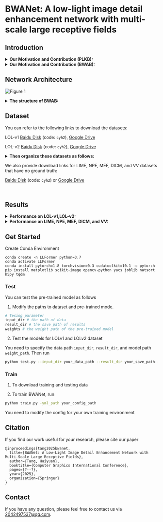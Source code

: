 # BWANet: A low-light image detail enhancement network with multi-scale large receptive fields


## Introduction
<details close>
<summary><b>Our Motivation and Contribution (PLKB):</b></summary>
    
![CGI2025_1](https://github.com/user-attachments/assets/ce4e2bbc-5649-4fcf-b84a-6ee90f5409d0)

![CGI2025_4](https://github.com/user-attachments/assets/bdf4916f-35d5-474e-859c-72933802cba0)

![CGI2025_5](https://github.com/user-attachments/assets/d0b1e0d1-52c7-432c-9bd3-fbcf7b51a965)

![CGI2025_2](https://github.com/user-attachments/assets/1b232229-290b-4d04-8f84-f4cc937c2eff)
</details>

<details close>
<summary><b>Our Motivation and Contribution (BWAB):</b></summary>
    Most existing methods fail to dynamically adapt to frequency-specific information, limiting their ability to reconstruct fine texture details. So we use bidirectional wavelet transform to decompose image features into 8 complementary frequencies (1 low-frequency information + 7 high-frequency information) and adaptively enhance them separately through attention mechanism, in order to restore the fine details and texture of the image.
    
![CGI2025_3](https://github.com/user-attachments/assets/8325dee5-60c0-4f38-a685-ac85ee7d0d8e)
</details>

## Network Architecture

![Figure 1](https://github.com/user-attachments/assets/6f8e6a89-3088-41ba-9236-d6eca9e3b891)

<details close>
<summary><b>The structure of BWAB:</b></summary>

![Figure_2](https://github.com/user-attachments/assets/d4ea8e02-1351-472c-9056-c5cab11f4488)
</details>

## Dataset

You can refer to the following links to download the datasets:

LOL-v1 [Baidu Disk](https://pan.baidu.com/s/1ZAC9TWR-YeuLIkWs3L7z4g?pwd=cyh2) (code: `cyh2`), [Google Drive](https://drive.google.com/file/d/1L-kqSQyrmMueBh_ziWoPFhfsAh50h20H/view?usp=sharing)

LOL-v2 [Baidu Disk](https://pan.baidu.com/s/1X4HykuVL_1WyB3LWJJhBQg?pwd=cyh2) (code: `cyh2`), [Google Drive](https://drive.google.com/file/d/1Ou9EljYZW8o5dbDCf9R34FS8Pd8kEp2U/view?usp=sharing)

<details close>
<summary><b> Then organize these datasets as follows: </b></summary>

```
    |--data   
    |    |--LOLv1
    |    |    |--Train
    |    |    |    |--input
    |    |    |    |    |--100.png
    |    |    |    |    |--101.png
    |    |    |    |     ...
    |    |    |    |--target
    |    |    |    |    |--100.png
    |    |    |    |    |--101.png
    |    |    |    |     ...
    |    |    |--Test
    |    |    |    |--input
    |    |    |    |    |--111.png
    |    |    |    |    |--146.png
    |    |    |    |     ...
    |    |    |    |--target
    |    |    |    |    |--111.png
    |    |    |    |    |--146.png
    |    |    |    |     ...
    |    |--LOLv2
    |    |    |--Real_captured
    |    |    |    |--Train
    |    |    |    |    |--Low
    |    |    |    |    |    |--00001.png
    |    |    |    |    |    |--00002.png
    |    |    |    |    |     ...
    |    |    |    |    |--Normal
    |    |    |    |    |    |--00001.png
    |    |    |    |    |    |--00002.png
    |    |    |    |    |     ...
    |    |    |    |--Test
    |    |    |    |    |--Low
    |    |    |    |    |    |--00690.png
    |    |    |    |    |    |--00691.png
    |    |    |    |    |     ...
    |    |    |    |    |--Normal
    |    |    |    |    |    |--00690.png
    |    |    |    |    |    |--00691.png
    |    |    |    |    |     ...
    |    |    |--Synthetic
    |    |    |    |--Train
    |    |    |    |    |--Low
    |    |    |    |    |   |--r000da54ft.png
    |    |    |    |    |   |--r02e1abe2t.png
    |    |    |    |    |    ...
    |    |    |    |    |--Normal
    |    |    |    |    |   |--r000da54ft.png
    |    |    |    |    |   |--r02e1abe2t.png
    |    |    |    |    |    ...
    |    |    |    |--Test
    |    |    |    |    |--Low
    |    |    |    |    |   |--r00816405t.png
    |    |    |    |    |   |--r02189767t.png
    |    |    |    |    |    ...
    |    |    |    |    |--Normal
    |    |    |    |    |   |--r00816405t.png
    |    |    |    |    |   |--r02189767t.png
    |    |    |    |    |    ...

```

</details>


We also provide download links for LIME, NPE, MEF, DICM, and VV datasets that have no ground truth:

[Baidu Disk](https://pan.baidu.com/s/1oHg03tOfWWLp4q1R6rlzww?pwd=cyh2) (code: `cyh2`)
 or [Google Drive](https://drive.google.com/drive/folders/1RR50EJYGIHaUYwq4NtK7dx8faMSvX8Xp?usp=drive_link)

 <br>

## Results

<details close>
<summary><b>Performance on LOL-v1,LOL-v2:</b></summary>
<img width="889" height="705" alt="image" src="https://github.com/user-attachments/assets/2a63fe17-3cbb-4833-86f9-7c914d1fc0c9" />

![Figure_3](https://github.com/user-attachments/assets/a4eeca83-c294-41b6-b559-4b0c1378d2e0)


</details>

<details close>
<summary><b>Performance on LIME, NPE, MEF, DICM, and VV:</b></summary>
<img width="907" height="367" alt="image" src="https://github.com/user-attachments/assets/721d54e7-b380-4bdb-8def-3abc0e6cd39c" />

![Figure_4](https://github.com/user-attachments/assets/8360982c-e46f-4092-ab9b-ff7ab1b95b5c)


</details>


## Get Started

Create Conda Environment 
```
conda create -n LLFormer python=3.7
conda activate LLFormer
conda install pytorch=1.8 torchvision=0.3 cudatoolkit=10.1 -c pytorch
pip install matplotlib scikit-image opencv-python yacs joblib natsort h5py tqdm
```


### Test
You can test the pre-trained model as follows

1. Modify the paths to dataset and pre-trained mode. 
```python
# Tesing parameter 
input_dir # the path of data
result_dir # the save path of results 
weights # the weight path of the pre-trained model
```

2. Test the models for LOLv1 and LOLv2 dataset

You need to specify the data path ```input_dir```, ```result_dir```, and model path ```weight_path```. Then run
```bash
python test.py --input_dir your_data_path --result_dir your_save_path --weights weight_path

```

### Train

1. To download training and testing data

2. To train BWANet, run
```bash
python train.py -yml_path your_config_path
```
You need to modify the config for your own training environment

## Citation

If you find our work useful for your research, please cite our paper

```
@inproceedings{tang2025bwanet,
  title={BWANet: A Low-Light Image Detail Enhancement Network with Multi-Scale Large Receptive Fields},
  author={Tang, Haiyuan},
  booktitle={Computer Graphics International Conference},
  pages={?--?},
  year={2025},
  organization={Springer}
}
```

## Contact

If you have any question, please feel free to contact us via 2042497537@qq.com.


